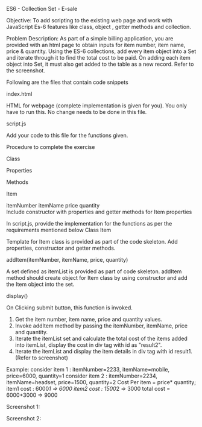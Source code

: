 ES6 - Collection Set - E-sale

Objective:
To add scripting to the existing web page and work with JavaScript Es-6 features like class, object , getter methods and collection.

Problem Description:
As part of a simple billing application, you are provided with an html page to obtain inputs for item number, item name, price & quantity. Using the ES-6 collections, add every item object into a Set and iterate through it to find the total cost to be paid. On adding each item object into Set, it must also get added to the table as a new record. Refer to the screenshot. 

Following are the files that contain code snippets

index.html

HTML for webpage (complete implementation is given for you). You only have to run this. No change needs to be done in this file.

script.js

Add your code to this file for the functions given.


Procedure to complete the exercise


Class

Properties

Methods

Item

itemNumber
itemName
price
quantity	
Include constructor with properties and getter methods for Item properties



In script.js, provide the implementation for the functions as per the requirements mentioned below 
Class Item 

Template for Item class is provided as part of the code skeleton. Add properties, constructor and getter methods.

addItem(itemNumber, itemName, price, quantity)

A set defined as itemList is provided as part of code skeleton.
addItem method should create object for Item class by using constructor  and add the Item object into the set.

display()

On Clicking submit button, this function is invoked.
1. Get the item number, item name, price and quantity values.
2. Invoke addItem method by passing the itemNumber, itemName, price and quantity.
3. Iterate the itemList set and calculate the total cost of the items added into itemList, display the cost in div tag with id as "result2".
4. Iterate the itemList and display the item details in div tag with id result1. 
(Refer to screenshot)

Example:
consider item 1 : itemNumber=2233, itemName=mobile, price=6000, quantity=1
consider item 2 : itemNumber=2234, itemName=headset, price=1500, quantity=2
Cost Per item = price* quantity;
item1 cost : 6000*1 => 6000
item2 cost : 1500*2 => 3000
total cost = 6000+3000 => 9000


Screenshot 1:

Screenshot 2:
